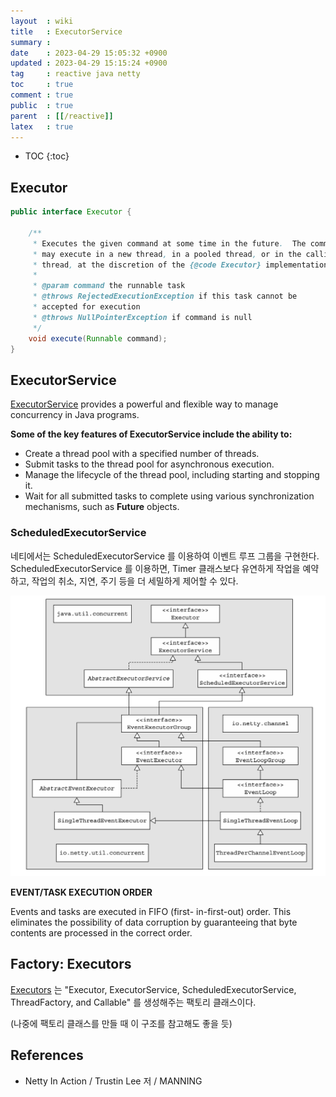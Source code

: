```yaml
---
layout  : wiki
title   : ExecutorService
summary : 
date    : 2023-04-29 15:05:32 +0900
updated : 2023-04-29 15:15:24 +0900
tag     : reactive java netty
toc     : true
comment : true
public  : true
parent  : [[/reactive]]
latex   : true
---
```

* TOC
{:toc}

## Executor

```java
public interface Executor {

    /**
     * Executes the given command at some time in the future.  The command
     * may execute in a new thread, in a pooled thread, or in the calling
     * thread, at the discretion of the {@code Executor} implementation.
     *
     * @param command the runnable task
     * @throws RejectedExecutionException if this task cannot be
     * accepted for execution
     * @throws NullPointerException if command is null
     */
    void execute(Runnable command);
}
```

## ExecutorService

[ExecutorService](https://docs.oracle.com/javase/8/docs/api/java/util/concurrent/ExecutorService.html) provides a powerful and flexible way to manage concurrency in Java programs.

__Some of the key features of ExecutorService include the ability to:__
- Create a thread pool with a specified number of threads.
- Submit tasks to the thread pool for asynchronous execution.
- Manage the lifecycle of the thread pool, including starting and stopping it.
- Wait for all submitted tasks to complete using various synchronization mechanisms, such as __Future__ objects.

### ScheduledExecutorService

네티에서는 ScheduledExecutorService 를 이용하여 이벤트 루프 그룹을 구현한다. ScheduledExecutorService 를 이용하면, Timer 클래스보다 유연하게 작업을 예약하고, 작업의 취소, 지연, 주기 등을 더 세밀하게 제어할 수 있다.

![](/resource/wiki/reactive-executor-service/netty-executor-service.png)

__EVENT/TASK EXECUTION ORDER__ 

Events and tasks are executed in FIFO (first- in-first-out) order. This eliminates the possibility of data corruption by guaranteeing that byte contents are processed in the correct order.

## Factory: Executors

[Executors](https://docs.oracle.com/javase/8/docs/api/java/util/concurrent/Executors.html) 는 "Executor, ExecutorService, ScheduledExecutorService, ThreadFactory, and Callable" 를 생성해주는
팩토리 클래스이다. 

(나중에 팩토리 클래스를 만들 때 이 구조를 참고해도 좋을 듯)

## References

- Netty In Action / Trustin Lee 저 / MANNING
